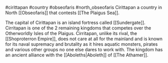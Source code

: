 #cirittapan #country #obseofaris #north_obseofaris 
Cirittapan a country in North [[Obseofaris]] that contests [[The Plaigus Sea]].

The capital of Cirittapan is an island fortress called [[Sundergate]]. Cirritapan is one of the 2 remaining kingdoms that competes over the Otherworldly Isles of the Plaigus. Cirritapan, unlike its rival, the [[Shoproterron Empire]], does not care at all for the mainland and is known for its naval supremacy and brutality as it hires aquatic monsters, pirates and various other groups no one else dares to work with. The kingdom has an ancient alliance with the [[Aboleths|Aboleth]] of [[The Athamer]].
